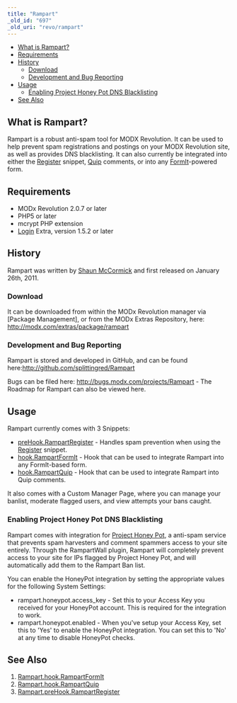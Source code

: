```yaml
---
title: "Rampart"
_old_id: "697"
_old_uri: "revo/rampart"
---
```


- [What is Rampart?](#Rampart-WhatisRampart%3F)
- [Requirements](#Rampart-Requirements)
- [History](#Rampart-History)
  - [Download](#Rampart-Download)
  - [Development and Bug Reporting](#Rampart-DevelopmentandBugReporting)
- [Usage](#Rampart-Usage)
  - [Enabling Project Honey Pot DNS Blacklisting](#Rampart-EnablingProjectHoneyPotDNSBlacklisting)
- [See Also](#Rampart-SeeAlso)



## What is Rampart?

Rampart is a robust anti-spam tool for MODX Revolution. It can be used to help prevent spam registrations and postings on your MODX Revolution site, as well as provides DNS blacklisting. It can also currently be integrated into either the [Register](/extras/revo/login/login.register "Login.Register") snippet, [Quip](/extras/revo/quip "Quip") comments, or into any [FormIt](/extras/revo/formit "FormIt")-powered form.

## Requirements

- MODx Revolution 2.0.7 or later
- PHP5 or later
- mcrypt PHP extension
- [Login](/extras/revo/login "Login") Extra, version 1.5.2 or later

## History

Rampart was written by [Shaun McCormick](/display/~splittingred) and first released on January 26th, 2011.

### Download

It can be downloaded from within the MODx Revolution manager via \[Package Management\], or from the MODx Extras Repository, here: <http://modx.com/extras/package/rampart>

### Development and Bug Reporting

Rampart is stored and developed in GitHub, and can be found here:<http://github.com/splittingred/Rampart>

Bugs can be filed here: <http://bugs.modx.com/projects/Rampart> - The Roadmap for Rampart can also be viewed here.

## Usage

Rampart currently comes with 3 Snippets:

- [preHook.RampartRegister](/extras/revo/rampart/rampart.prehook.rampartregister "Rampart.preHook.RampartRegister") - Handles spam prevention when using the [Register](/extras/revo/login/login.register "Login.Register") snippet.
- [hook.RampartFormIt](/extras/revo/rampart/rampart.hook.rampartformit "Rampart.hook.RampartFormIt") - Hook that can be used to integrate Rampart into any FormIt-based form.
- [hook.RampartQuip](/extras/revo/rampart/rampart.hook.rampartquip "Rampart.hook.RampartQuip") - Hook that can be used to integrate Rampart into Quip comments.

It also comes with a Custom Manager Page, where you can manage your banlist, moderate flagged users, and view attempts your bans caught.

### Enabling Project Honey Pot DNS Blacklisting

Rampart comes with integration for [Project Honey Pot](http://www.projecthoneypot.org), a anti-spam service that prevents spam harvesters and comment spammers access to your site entirely. Through the RampartWall plugin, Rampart will completely prevent access to your site for IPs flagged by Project Honey Pot, and will automatically add them to the Rampart Ban list.

You can enable the HoneyPot integration by setting the appropriate values for the following System Settings:

- rampart.honeypot.access\_key - Set this to your Access Key you received for your HoneyPot account. This is required for the integration to work.
- rampart.honeypot.enabled - When you've setup your Access Key, set this to 'Yes' to enable the HoneyPot integration. You can set this to 'No' at any time to disable HoneyPot checks.

## See Also

1. [Rampart.hook.RampartFormIt](/extras/revo/rampart/rampart.hook.rampartformit)
2. [Rampart.hook.RampartQuip](/extras/revo/rampart/rampart.hook.rampartquip)
3. [Rampart.preHook.RampartRegister](/extras/revo/rampart/rampart.prehook.rampartregister)